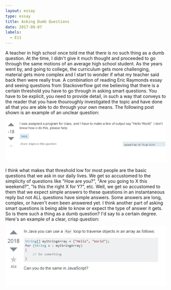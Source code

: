 ```yaml
---
layout: essay
type: essay
title: Asking Dumb Questions
date: 2017-09-07
labels:
  - E11
---
```


  A teacher in high school once told me that there is no such thing as a dumb question. At the time, I didn't give it much thought and proceeded to go through the same motions of an average high school student. As the years went by, and going to college, the curriculum gets more challenging, material gets more complex and I start to wonder if what my teacher said back then were really true. A combination of reading Eric Raymonds essay and seeing questions from Stackoverflow got me believing that there is a certain threshold you have to go through in asking smart questions. You have to be explicit, you need to provide detail, in such a way that conveys to the reader that you have thouroughly investigated the topic and have done all that you are able to do through your own means. The following post shown is an example of an unclear question:
  
<img class="ui fluid image" src="../images/unclear.png">
  
  
  I think what makes that threshold low for most people are the basic questions that we ask in our daily lives. We get so accustomed to the simplicity of questions like "How are you?", "Are you going to X this weekend?", "Is this the right X for Y?", etc. Well, we get so accustomed to them that we expect simple answers to these questions in an instantaneous reply but not ALL questions have simple answers. Some answers are long, complex, or haven't even been answered yet. I think another part of asking smart questions is being able to know or expect the type of answer it gets. So is there such a thing as a dumb question? I'd say to a certain degree. Here's an example of a clear, crisp question:
  
<img class="ui fluid image" src="../images/clear.png">
  

